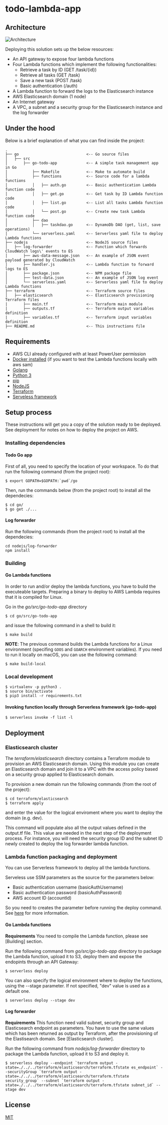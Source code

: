 # todo-lambda-app

## Architecture

![Architecture](aws-architecture.jpeg)

Deploying this solution sets up the below resources:
* An API gateway to expose four lambda functions
* Four Lambda functions which implement the following functionalities:
    * Retrieve a task by ID (GET /task/{id})
    * Retrieve all tasks (GET /task)
    * Save a new task (POST /task)
    * Basic authentication (/auth)
* A Lambda function to forward the logs to the Elasticsearch instance
* AWS Elasticsearch domain (1 node)
* An Internet gateway
* A VPC, a subnet and a security group for the Elasticsearch instance and the log forwarder

## Under the hood 

Below is a brief explanation of what you can find inside the project:

```
.
├── go                              <-- Go source files
│   ├── src
│       ├── go-todo-app             <-- A simple task management app in Go
│           ├── Makefile            <-- Make to automate build
│           ├── functions           <-- Source code for a lambda functions
│           │   ├── auth.go         <-- Basic authentication Lambda function code
│           │   ├── get.go          <-- Get task by ID Lambda function code
│           │   ├── list.go         <-- List all tasks Lambda function code
│           │   └── post.go         <-- Create new task Lambda function code
│           ├── dao
│           │   ├── taskdao.go      <-- DynamoDb DAO (get, list, save operations)
│           └── serverless.yaml     <-- Serverless yaml file to deploy Lambda functions 
├── nodejs                          <-- NodeJS source files
│   ├── log-forwarder               <-- Function which forwards CloudWatch logs\' events to ES  
│       ├── aws-data-message.json   <-- An example of JSON event payload generated by CloudWatch 
│       ├── handler.js              <-- Lambda function to forward logs to ES 
│       ├── package.json            <-- NPM package file
│       ├── test-data.json          <-- An example of JSON log event
│       └── serverless.yaml         <-- Serverless yaml file to deploy Lambda functions 
├── terraform                       <-- Terraform source files
│   ├── elasticsearch               <-- Elasticsearch provisioning Terraform files 
|       ├── main.tf                 <-- Terraform main module
|       ├── outputs.tf              <-- Terraform output variables definition 
|       ├── variables.tf            <-- Terraform input variables definition
├── README.md                       <-- This instructions file
```

## Requirements

* AWS CLI already configured with at least PowerUser permission
* [Docker installed](https://www.docker.com/community-edition) (if you want to test the Lambda functions locally with aws sam)
* [Golang](https://golang.org)
* [Python 3](https://www.python.org/downloads/)
* [pip](https://pypi.org/project/pip/)
* [NodeJS](https://www.npmjs.com/get-npm)
* [Terraform](https://www.terraform.io/intro/getting-started/install.html)
* [Serveless framework](https://serverless.com/framework/docs/providers/aws/guide/quick-start/)

## Setup process

These instructions will get you a copy of the solution ready to be deployed. See deployment for notes on how to deploy the project on AWS.

### Installing dependencies

#### Todo Go app
First of all, you need to specify the location of your workspace. To do that run the following command (from the project root): 

```shell
$ export GOPATH=$GOPATH:`pwd`/go
```

Then, run the commands below (from the project root) to install all the dependecies:

```shell
$ cd go/
$ go get ./...
```
#### Log forwarder

Run the following commands (from the project root) to install all the dependecies:

```shell
cd nodejs/log-forwarder
npm install
```

### Building

#### Go Lambda functions
In order to run and/or deploy the lambda functions, you have to build the executeable targets.
Preparing a binary to deploy to AWS Lambda requires that it is compiled for Linux.

Go in the *go/src/go-todo-app* directory

```shell
$ cd go/src/go-todo-app
```

and issue the following command in a shell to build it:

```shell
$ make build
```
**NOTE**: The previous command builds the Lambda functions for a Linux environment (specifing `GOOS` and `GOARCH` environment variables). If you need to run it locally on macOS, you can use the following command:

```shell
$ make build-local
```

### Local development

```shell
$ virtualenv -p python3 .
$ source bin/activate
$ pip3 install -r requirements.txt
```

#### Invoking function locally through Serverless framework (go-todo-app)
```shell
$ serverless invoke -f list -l
```

## Deployment

### Elasticsearch cluster 

The *terraform/elasticsearch* directory contains a Terraform module to provision an AWS Elasticsearch domain. 
Using this module you can create an Elasticsearch domain and join it to a VPC with the access policy based on a security group applied to Elasticsearch domain.

To provision a new domain run the following commands (from the root of the project):

```shell
$ cd terraform/elasticsearch
$ terraform apply
```

and enter the value for the logical enviroment where you want to deploy the domain (e.g. dev). 

This command will populate also all the output values defined in the output.tf file. 
This value are needed in the next step of the deployment process. For instance, you will need the security group ID and the subnet ID newly created to deploy the log forwarder lambda function. 

### Lambda function packaging and deployment

You can use Serverless framework to deploy all the lambda functions.

Serveless use SSM parameters as the source for the parameters below:
* Basic authentication username (basicAuthUsername)
* Basic authentication password (basicAuthPassword)
* AWS account ID (accountId)

So you need to creates the parameter before running the deploy command. See [here](https://docs.aws.amazon.com/cli/latest/reference/ssm/put-parameter.html) for more information. 

#### Go Lambda functions

**Requirements**
You need to compile the Lambda function, please see [Building] section. 

Run the following command from *go/src/go-todo-app* directory to package the Lambda function, upload it to S3, deploy them and expose the endopints through an API Gateway:

```shell
$ serverless deploy
```

You can also specify the logical environment where to deploy the functions, using the --stage parameter. If not specified, "dev" value is used as a default one. 

```shell
$ serverless deploy --stage dev
```

#### Log forwarder

**Requirements**
This function need valid subnet, security group and Elasticsearch endpoint as parameters. You have to use the same values which has been returned as output by Terraform, after the provisioning of the Elastisearch domain. See [Elasticsearch cluster].

Run the following command from *nodejs/log-forwarder* directory to package the Lambda function, upload it to S3 and deploy it. 

```shell
$ serverless deploy --endpoint `terraform output -state=./../../terraform/elasticsearch/terraform.tfstate es_endpoint` --securityGroup `terraform output -state=./../../terraform/elasticsearch/terraform.tfstate security_group` --subnet `terraform output -state=./../../terraform/elasticsearch/terraform.tfstate subnet_id` --stage dev
```

## License
[MIT](https://choosealicense.com/licenses/mit/)
